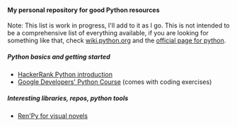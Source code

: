 #### My personal repository for good Python resources

Note:  This list is work in progress, I'll add to it as I go. This is not intended to be a comprehensive list of everything available, if you are looking for something like that, check [wiki.python.org](https://wiki.python.org/moin/BeginnersGuide/Programmers) and the [official page for python](www.python.org).  


##### Python basics and getting started    

*  [HackerRank Python   introduction](https://www.hackerrank.com/domains/python/py-introduction)
*  [Google Developers' Python Course](https://developers.google.com/edu/python/) (comes with coding exercises)  


##### Interesting libraries, repos, python tools

*  [Ren'Py for visual novels](https://www.renpy.org/)   
